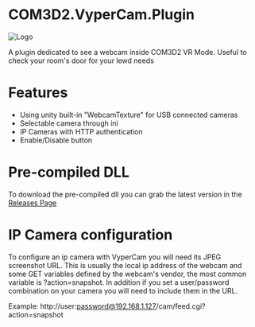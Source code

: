 # COM3D2.VyperCam.Plugin

![Logo](https://imgur.com/nnxqkYm.png)

A plugin dedicated to see a webcam inside COM3D2 VR Mode. Useful to check your room's door for your lewd needs

# Features
- Using unity built-in "WebcamTexture" for USB connected cameras
- Selectable camera through ini
- IP Cameras with HTTP authentication
- Enable/Disable button

# Pre-compiled DLL
To download the pre-compiled dll you can grab the latest version in the [Releases Page](https://github.com/Rex109/COM3D2.VyperCam.Plugin/releases/)

# IP Camera configuration
To configure an ip camera with VyperCam you will need its JPEG screenshot URL. This is usually the local ip address of the webcam and some GET variables defined by the webcam's vendor, the most common variable is ?action=snapshot. In addition if you set a user/password combination on your camera you will need to include them in the URL.

Example: http://user:password@192.168.1.127/cam/feed.cgi?action=snapshot
